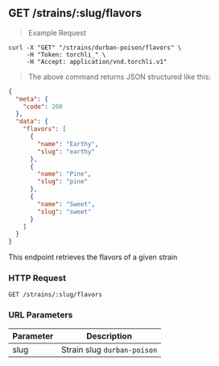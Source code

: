 ## GET /strains/:slug/flavors

> Example Request

```shell
curl -X "GET" "/strains/durban-poison/flavors" \
     -H "Token: torchli_" \
     -H "Accept: application/vnd.torchli.v1"
```

> The above command returns JSON structured like this:

```json
{
  "meta": {
    "code": 200
  },
  "data": {
    "flavors": [
      {
        "name": "Earthy",
        "slug": "earthy"
      },
      {
        "name": "Pine",
        "slug": "pine"
      },
      {
        "name": "Sweet",
        "slug": "sweet"
      }
    ]
  }
}
```

This endpoint retrieves the flavors of a given strain

### HTTP Request

`GET /strains/:slug/flavors`

### URL Parameters

Parameter | Description
--------- | -----------
slug | Strain slug `durban-poison`
